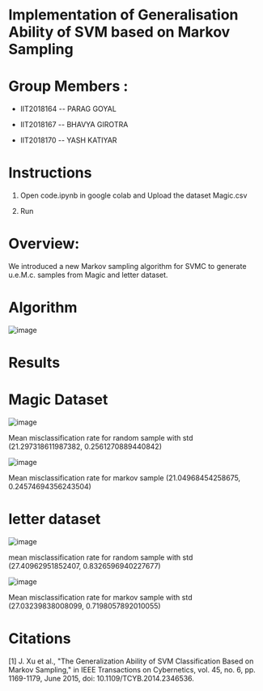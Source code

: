 # Implementation of Generalisation Ability of SVM based on Markov Sampling
# Group Members :
* IIT2018164 -- PARAG GOYAL

* IIT2018167 -- BHAVYA GIROTRA

* IIT2018170 -- YASH KATIYAR


# Instructions

1. Open code.ipynb in google colab and Upload the dataset Magic.csv

2. Run

# Overview:
We introduced a new Markov sampling algorithm for SVMC to generate u.e.M.c. samples from Magic and letter dataset.

# Algorithm
![image](https://user-images.githubusercontent.com/47221030/111910242-92ea2000-8a86-11eb-9f9c-782bf72ed634.png)

# Results

# Magic Dataset

![image](https://user-images.githubusercontent.com/47221030/111444228-2a224100-8730-11eb-8dc3-2cd53b0165ea.png)

Mean misclassification rate for random sample with std (21.297318611987382, 0.2561270889440842)

![image](https://user-images.githubusercontent.com/47221030/111444299-3a3a2080-8730-11eb-8141-fe30ac975930.png)

Mean misclassification rate for markov sample (21.04968454258675, 0.24574694356243504)

# letter dataset

![image](https://user-images.githubusercontent.com/47221030/111919046-f5a2e200-8aad-11eb-9798-f6f0071cf3cd.png)

mean misclassification rate for random sample with std (27.40962951852407, 0.8326596940227677)

![image](https://user-images.githubusercontent.com/47221030/111919117-40245e80-8aae-11eb-98e2-cfc7e4eae401.png)

Mean misclassification rate for markov sample with std (27.03239838008099, 0.7198057892010055)

# Citations
[1] J. Xu et al., "The Generalization Ability of SVM Classification Based on Markov Sampling," in IEEE Transactions on Cybernetics, vol. 45, no. 6, pp. 1169-1179, June 2015, doi: 10.1109/TCYB.2014.2346536.
